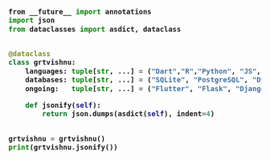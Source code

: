<!-- Zero width character is used to put extra blank lines before and after code -->

<h3>
    
```python
​from __future__ import annotations
import json
from dataclasses import asdict, dataclass


@dataclass
class grtvishnu:
    languages: tuple[str, ...] = ("Dart","R","Python", "JS", "Go")
    databases: tuple[str, ...] = ("SQLite", "PostgreSQL", "DynamoDB")
    ongoing:   tuple[str, ...] = ("Flutter", "Flask", "Django")

    def jsonify(self):
        return json.dumps(asdict(self), indent=4)


grtvishnu = grtvishnu()
print(grtvishnu.jsonify())
​
```
</h3>
